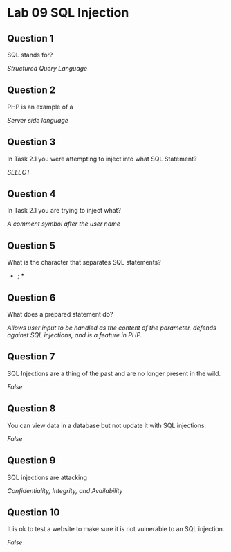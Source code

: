 # Lab 09 SQL Injection

## Question 1

SQL stands for?

*Structured Query Language*

## Question 2

PHP is an example of a

*Server side language*

## Question 3

In Task 2.1 you were attempting to inject into what SQL Statement?

*SELECT*

## Question 4

In Task 2.1 you are trying to inject what?

*A comment symbol after the user name*

## Question 5

What is the character that separates SQL statements?

* ; *

## Question 6

What does a prepared statement do?

*Allows user input to be handled as the content of the parameter, defends against SQL injections, and is a feature in PHP.*

## Question 7

SQL Injections are a thing of the past and are no longer present in the wild.

*False*

## Question 8 

You can view data in a database but not update it with SQL injections.

*False*

## Question 9

SQL injections are attacking

*Confidentiality, Integrity, and Availability*

## Question 10

It is ok to test a website to make sure it is not vulnerable to an SQL injection.

*False*
